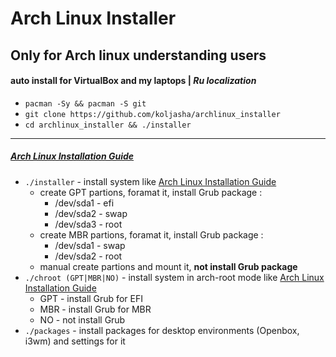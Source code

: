 # Arch Linux Installer

## Only for Arch linux understanding users
#### auto install for VirtualBox and my laptops | *Ru localization*

* `pacman -Sy && pacman -S git`
* `git clone https://github.com/koljasha/archlinux_installer`
* `cd archlinux_installer && ./installer`

***
##### [Arch Linux Installation Guide](https://wiki.archlinux.org/index.php/Installation_guide)

* `./installer` - install system like [Arch Linux Installation Guide](https://wiki.archlinux.org/index.php/Installation_guide)
    * create GPT partions, foramat it, install Grub package :
        * /dev/sda1 - efi
        * /dev/sda2 - swap
        * /dev/sda3 - root
    * create MBR partions, foramat it, install Grub package :
        * /dev/sda1 - swap
        * /dev/sda2 - root
    * manual create partions and mount it, **not install Grub package**
* `./chroot (GPT|MBR|NO)` - install system in arch-root mode like [Arch Linux Installation Guide](https://wiki.archlinux.org/index.php/Installation_guide#Chroot)
    * GPT - install Grub for EFI
    * MBR - install Grub for MBR
    * NO - not install Grub
* `./packages` - install packages for desktop environments (Openbox, i3wm) and settings for it

